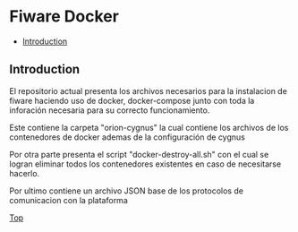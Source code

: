 # <a name="top"></a>Fiware Docker

* [Introduction](#introduction)



## Introduction

El repositorio actual presenta los archivos necesarios para la instalacion de fiware haciendo uso de docker, docker-compose 
junto con toda la inforación necesaria para su correcto funcionamiento.

Este contiene la carpeta "orion-cygnus" la cual contiene los archivos de los contenedores de docker ademas de
la configuración de cygnus

Por otra parte presenta el script "docker-destroy-all.sh" con el cual se logran eliminar todos los contenedores existentes 
en caso de necesitarse hacerlo.

Por ultimo contiene un archivo JSON base de los protocolos de comunicacion con la plataforma

[Top](#top)

